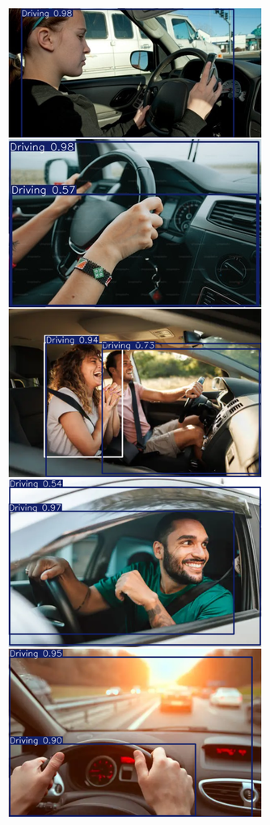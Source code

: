 <div align="center">
  <img src="runs/detect/predict/19.jpg" alt="Image description" width="500"/>
  <img src="runs/detect/predict/test-1.jpeg" alt="Image description" width="500"/>
  <img src="runs/detect/predict/test-2.webp" alt="Image description" width="500"/>
  <img src="runs/detect/predict/test-3.webp" alt="Image description" width="500"/>
  <img src="runs/detect/predict/test-4.webp" alt="Image description" width="500"/>
  
</div> 

